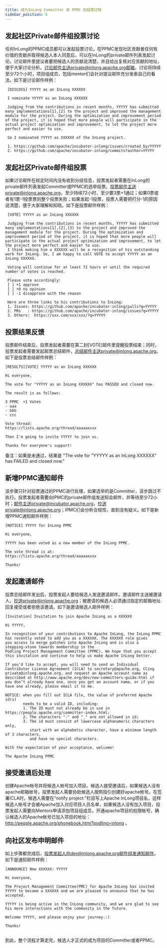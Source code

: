 ```yaml
---
title: 成为InLong Committer 或 PPMC 的投票过程
sidebar_position: 5
---
```


## 发起社区Private邮件组投票讨论
   任何InLong的PPMC成员都可以发起投票讨论，在PPMC发现社区贡献者任何有价值的贡献并取得候选人本人同意后，可以在InLong的private邮件列表发起讨论。讨论邮件里提议者要把候选人的贡献说清楚，并且给出复核对应贡献的地址，便于大家讨论分析。讨论邮件主送private@inlong.apache.org邮箱，讨论将持续至少72个小时，项目组成员，包括mentor们会针对提议邮件充分发表自己的看法。如下是讨论邮件样例：
   ```shell
    [DISCUSS] YYYYY as an InLong XXXXXX
     
    I nominate YYYYY as an InLong XXXXXX
    
    Judging from the contributions in recent months, YYYYY has submitted many implementations[1],[2] to the project and improved the management module for the project. During the optimization and improvement period of the project, it is hoped that more people will participate in the actual project optimization and improvement, to let the project more perfect and easier to use.
     
    So I nominated YYYYY as XXXXXX of the InLong project.
     
    1. https://github.com/apache/incubator-inlong/issues/created_by/YYYYY 
    2. https://github.com/apache/incubator-inlong/commits?author=YYYYY 
   ```
    
## 发起社区Private邮件组投票
   如果讨论邮件在规定时间内没有收到分歧信息，投票发起者需要在InLong的private邮件列表发起Committer或PPMC的选举投票。投票邮件主送private@inlong.apache.org，至少持续72小时，至少要3票+1通过；如果0票或者有1票-1投票票则整个投票失败；如果发起-1投票，投票人需要把打分-1的原因说清楚，便于大家理解和知晓。如下是投票邮件样例：
   ```shell
    [VOTE] YYYYY as an InLong XXXXXX
     
    Judging from the contributions in recent months, YYYYY has submitted many implementations[1],[2],[3] to the project and improved the management module for the project. During the optimization and improvement period of the project, it is hoped that more people will participate in the actual project optimization and improvement, to let the project more perfect and easier to use.
    I think making him a XXXXXX will be a recognition of his outstanding work for InLong. So, I am happy to call VOTE to accept YYYYY as an InLong XXXXXX.
     
    Voting will continue for at least 72 hours or until the required number of votes is reached.
    
    Please vote accordingly:
    [ ] +1 approve
    [ ] +0 no opinion
    [ ] -1 disapprove with the reason  
      
    Here are three links to his contributions to InLong:
    1. Issues: https://github.com/apache/incubator-inlong/pulls?q=YYYYY
    2. PRs   : https://github.com/apache/incubator-inlong/issues?q=YYYYY
    3. Others:  https://xxx.com/xxx/xxx/?q=YYYYY
   ```

## 投票结果反馈
投票邮件结束后，投票发起者需要在第二封[VOTE]邮件里提醒投票结束；同时，投票发起者需要发起邮票总结邮件，总结邮件主送private@inlong.apache.org。如下是投票总结邮件样例：
   ```shell
   [RESULTS][VOTE] YYYYY as an InLong XXXXXX
   
   Hi everyone,

   The vote for "YYYYY as an InLong XXXXXX" has PASSED and closed now.

   The result is as follows:

   3 PPMC  +1 Votes
   - aaa
   - bbb
   - ccc

   Vote thread:
   https://lists.apache.org/thread/aaaaaxxxx

   Then I'm going to invite YYYYY to join us.

   Thanks for everyone's support!   
   ```
   备注：如果是未通过，结果是 "The vote for "YYYYY as an InLong XXXXXX" has FAILED and closed now."

## 新增PPMC通知邮件
该步骤只针对投票通过的PPMC进行处理，如果选举的是Committer，该步跳过不执行。投票发起者需要向IPMC的private邮件组发送知会邮件，并等待至少72小时；邮件主送private@incubator.apache.org，抄送private@inlong.apache.org；IPMC们会分析合规性，直到没有疑义。如下是新增PPMC通知邮件样例：
   ```shell
   [NOTICE] YYYYY for InLong PPMC
   
   Hi everyone,

   YYYYY has been voted as a new member of the InLong PPMC. 

   The vote thread is at:
   https://lists.apache.org/thread/aaaaaxxxx
 
   Thanks!
   ```

## 发起邀请邮件
投票总结邮件发出后，投票发起人要给候选人发送邀请邮件。邀请邮件主送被邀请人，抄送private@inlong.apache.org；被邀请的候选人必须通过指定的邮箱地址回复接受或者拒绝该邀请。如下是邀请候选人邮件样例：
   ```shell
   [Invitation] Invitation to join Apache InLong as a XXXXXX
   
   Hi YYYYY,

   In recognition of your contributions to Apache InLong, the InLong PPMC
   has recently voted to add you as a XXXXXX. The XXXXXX role gives
   you access to merge patches into Apache InLong and is also a
   stepping-stone towards membership in the
   Podling Project Management Committee (PPMC). We hope that you accept
   this invitation and continue to help us make Apache InLong better.

   If you'd like to accept, you will need to send an Individual
   Contributor License Agreement (ICLA) to secretary@apache.org, CCing
   private@inlong.apache.org, and request an Apache account name as
   described at http://www.apache.org/dev/new-committers-guide.html if
   you don’t already have one, once you get an account name, or if you
   have one already, please email it to me.

   NOTICE: when you fill out ICLA file, the value of preferred Apache id(s)
           needs to be a valid ID, including:
           1. The ID must not already be in use in https://people.apache.org/committer-index.html;
           2. The characters "-" and "_" are not allowed in id;
           3. The id must consist of lowercase alphanumeric characters only,
              start with an alphabetic character, have a minimum length of 3 characters,
              and have no special characters.

   With the expectation of your acceptance, welcome!

   The Apache InLong PPMC
   ```

## 接受邀请后处理
创建Apache帐号并将候选人帐号加入项目。候选人接受邀请后，如果候选人没有apache邮箱帐号，投票发起人需要协助候选人按照指引创建好apache帐号。在签署ICLA时，候选人需要在“notify project:”栏目写上Apache InLong项目名，这样候选人帐号才会被Apache加入对应项目人员名单，如果候选人没有加入项目，投票发起人需要向Mentors申请添加项目组成员，开通apache项目的权限帐号，确认候选人的Apache帐号已加入项目的地址：http://people.apache.org/phonebook.html?podling=inlong 。

## 向社区发布申明邮件
如上步骤都完成后，投票发起人向dev@inlong.apache.org邮件组发通知邮件。如下是通知邮件样例：
   ```shell
   [ANNOUNCE] New XXXXXX: YYYYY
   
   Hi everyone,
   
   The Project Management Committee(PMC) for Apache InLong has invited YYYYY to become a XXXXXX and we are pleased to announce that he has accepted.

   YYYYY is being active in the InLong community, and we are glad to see his more interactions with the community in the future.
   
   Welcome YYYYY, and please enjoy your journey.:)

   Thanks!
      
   ```   
 
到此，整个流程才算走完，候选人才正式的成为项目的Committer或者PPMC。

